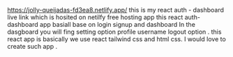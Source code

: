 https://jolly-queijadas-fd3ea8.netlify.app/ 
this is my react auth - dashboard  live link which is hosited on netilfy free hosting app
this react auth-dashboard app basiall base on login signup and dashboard 
In the dasgboard you will fing setting option  profile  username logout option . 
this react app is basically  we use react tailwind css and html css.
I would love to create such app  .
